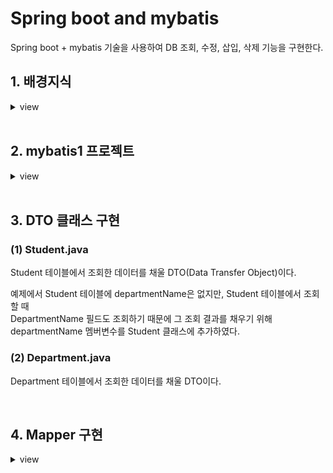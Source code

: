 # Spring boot and mybatis  
Spring boot + mybatis 기술을 사용하여 DB 조회, 수정, 삽입, 삭제 기능을 구현한다.  

## 1. 배경지식  
<details markdown="1">
<summary>view</summary>
   
### (1) ORM (Object Relational Mapping)   
ORM 에서 Object 는 객체지향 언어의 객체를 의미한다.  
Ralational 은 관계형 데이터베이스(Relational Database)의 데이터를 의미한다.  
Mapping이 의미하는 것은 객체지향 언어의 객체와 관계형 데이터를 서로 변환해 준다는 것이다.  

**ORM 이란?**  
   관계형 데이터베이스에서 조회한 데이터를 Java 객체로 변환하여 리턴해 주고,   
   Java 객체를 관계형 데이터베이스에 저장해 주는    
   라이브러리 혹은 기술을 말한다.    

Java ORM 기술로 유명한 것은  
mybatis, Hibernate, JPA 이다.  

mybatis와 Hibernate는 오픈소스 프로젝트이고 jar 라이브러리 형태로 제공된다.  

JPA(Java Persistence API)는 제품의 이름이 아니고, API 표준의 이름이다.  
JPA 표준 규격대로 만들어진 제품 중에서 유명한 것이 Hibernate 오픈소스 라이브러리이다.  
우리가 사용하는 Spring JPA에 Hibernate 라이브러리가 포함되어 있다.  

우리 나라의 전자 정부 표준 프레임웍에서 Spring mybatis를 채택하고 있기 때문에,    
우리 나라 공공 프로젝트에서 mybatis를 사용하는 경우가 많다. 그렇지만 JPA가 좀 더 미래지향적인 기술이기 때문에 점점 JPA를 사용하는 경우가 늘어나고 있다.   

### (2) JPA와 mybatis 비교   
MySQL, Oracle, SQL Server 등 DBMS  제품 마다 SQL 문법은 조금씩 다르다.
그래서 DBMS 제품을 교체하려면, SQL 문장도 수정해야 한다.

- JPA의 장점  
SQL 명령을 구현할 필요가 없다. 그래서 DBMS 제품을 교체하더라도 소스코드를 수정할 필요가 없다.  
자동으로 처리되는 부분이 많아서, 구현할 소스코드의 양이 상대적으로 적다.  
관계형 데이터베이스가 아니더라도 적용할 수 있다.  

- JPA의 단점  
복잡한 조회 명령을 구현해야 할 때, 익숙한 SQL 명령으로 구현할 수가 없고, JPA의 고급 기능을 공부해야 한다.  

- mybatis의 장점  
익숙한 SQL 명령으로 구현할 수 있다.  
SQL 문장을 그대로 사용하여 구현하기 때문에, SQL 문장에 익숙한 개발자에게 myBatis가 편하다.</br>  
DB 조회 결과를 복잡한 객체 구조로 변환해야 할 때 myBatis 기능이 좋다.  
mybatis의 resultMap 기능이 바로 그것이다.  
이 기능은 복잡한 보고서(report)를 출력해야 할 때, 특히 유용하다.</br>  
데이터베이스 성능 개선을 위해, 어떤 인덱스를 생성해야 하는지 파악하기 위해,   
SQL 쿼리들을 분석해야 하는데, 이때 myBatis는 SQL 문장을 그대로 사용하기 때문에,   
SQL 쿼리 분석하기 편하다.  
 
- mybatis의 단점  
구현할 소스코드의 양이 상대적으로 많다.  
관계형 데이터베이스에만 적용할 수 있다.</br>  
DBMS 제품을 교체하면 SQL 소스코드를 수정해야 한다.  
Oracle, MS SQL Server, mySQL 등 DBMS 마다 SQL 문법이 약간씩 차이가 있다.  
그래서 DBMS를 바꾸면 SQL 문도 수정해야 하는 불편함이 있다.  
SQL 문을 사용하지 않는 Hibernate, JPA에는 이런 문제가 없다.  

### (3) mybatis mapper   
데이터베이스는 테이블에 대한 SELECT / INSERT / UPDATE / DELETE SQL 명령들을 mybatis mapper에 구현한다.  
보통 데이터베이스 테이블 한 개당 mybatis mapper 한 개를 구현한다.  

mybatis mapper는 Java Interface 파일 한 개와, XML 파일 한 개로 구현된다.   

DB 테이블에 대한 조회, 삽입, 수정, 삭제 SQL 명령을 mapper XML 파일에 구현한다.   
그리고 이 명령을 호출하기 위한 Java 메소드를 mapper Java Interface 파일에 선언한다.  

mapper 메소드를 호출하기 위한 Java 메소드를 Java Interface에 선언하기만 하면 된다.    
하지만 이 메소드를 구현(implements)할 필요는 없다.     
즉, Mapper Java Interface만 만들면되고, 이 인터페이스는 mybatis spring이 자동으로 구현해주기 때문에 구현할 필요는 없다.   

### (4) Auto Increment 필드 (identity 필드)  
Student 테이블의 기본키(primary key)는 id 필드이다.   
MySQL에서 Student 테이블을 생성할 때, id 필드를 Auto Increment 필드로 지정하였다.  

Auto Increment 필드의 값은 1부터 시작하는 일련번호이다.  
테이블에 새 레코드를 insert 할 때, 이 필드의 값에 일련번호가 자동으로 부여된다.   

Auto Increment 필드의 값인 자동으로 부여되기 때문에,  
insert나 update SQL 문에서 이 필드의 값을 저장하는 것이 에러이다.  

### (5) Referential Integrity Constraint 참조 무결성 제약   
Student 테이블의 departmentId 필드는 외래키(foreign key) 이다.  
이 필드의 값은 department 테이블의 기본키인 id 필드값과 일치해야 한다.  
Student 테이블과 Department 테이블을 조인할 때, departmentId 필드를 사용한다.  

```
SELECT s.*, d.departmentName
FROM Student s LEFT JOIN department d ON s.departmentId = d.id
```
Department 테이블에서 레코드를 한 개 삭제 하려고 할 때,   
만약 Student 테이블의 어떤 레코드의 departmentId 필드 값이,   
그 삭제하려는 Department 레코드의 id 필드 값과 일치한다면,  
삭제는 실패하고 에러가 발생한다.  
이 에러를 참조 무결성 제약조건 위반(referential intergity constraint violation)이라고 부른다.  
쉽게 표현하자면, 국어국문학과 소속 학생들이 존재한다면, 국어국문학과를 삭제할 수 없다는 얘기다.   

Register 테이블에 외래키인 studentId 필드가 들어있다.  
그래서 Student 테이블의 레코드를 삭제하려 할 때, 참조 무결성 제약조건 위반 에러가 발생할 수 있다.  
쉽게 표현하자면, 201132050 학생의 수강신청 내역이 존재한다면, 그 학생을 삭제할 수 없다는 얘기다.  

데이터베이스가 참조 무결성 제약조건을 실시간 검사해 준다.  
테이블을 생성할 때, 데이터베이스가 참조 무결성 제약조건을 설정해 주는 것이 바람직하다.  

참조 무결성을 제약조건을 외래키 제약조건이라고도 부른다.  

Student 테이블에 FK_Student_Department 이름의 외래키 제약조건이 이미 설정되어 있다.  
이 외래키 제약조건을 삭제하는 명령은 다음과 같다.  
```
ALTER TABLE Student
DROP FOREIGN KEY FK_Student_Department;
```

**외래키 제약조건 생성하기**    
Student 테이블의 departmentId 필드와 Department 테이블의 id 필드 사이에  
외래키 제약조건을 생성하는 명령은 다음과 같다.  
```
ALTER TABLE Student
ADD CONSTRAINT FK_Student_Department
FOREIGN KEY (departmentId) REFERENCES Department(id);
```
제약조건의 이름은 FK_Student_Department 이다.  
외래키는 Student 테이블의 departmentId 필드이다.  
이 필드는 Department 테이블의 id 필드를 참조(references)한다.  

### (6) 참조 무결성 제약조건 위반 피하기  
- 먼저 삭제하기  
Department 테이블의 레코드를 삭제하기 전에, 먼저 그 레코드를 참조하는 Student 레코드들을 전부 삭제한다.  
예) 소프트웨어공학과를 없애려면 학생테이블의 소프트웨어공학과 학생들을 먼저 지우고 지워야 한다.   
```
DELETE FROM Student WHERE departmentId = 2;
DELETE FROM Department WHERE id = 2;
```

- Cascade Delete 옵션 
외래키 제약 조건을 생성할 때, Casecade Delete 옵션을 지정할 수 있다.  
이 옵션이 지정된 경우에는, Department 테이블의 레코드를 삭제할 때,  
그 레코드를 참조하는 Student 레코드들이 전부 자동으로 삭제된다.  
(자동으로 지워지도록 미리 설정 / 장점 : 편하다. / 단점 : 실수로 레코드 전부를 지울 수 있다.)  
```
ALTER TABLE Student
ADD CONSTRAINT FK_Student_Department
FOREIGN KEY (departmentId) REFERENCES Department(id)
ON DELETE CASCADE;
```
</details>

<br/>

## 2. mybatis1 프로젝트    

<details markdown="1">
<summary>view</summary> 

### (1) 프로젝트 생성    

### (2) pom.xml - Maven 설정 파일   
pom.xml 파일의 <dependency> 태그들에 있는 항목들을 maven dependency라고 부른다.    
필요한 라이브러리나 빌드 방법을 설정하는 폴더이다.   
Maven : 프로젝트 관리 도구 (라이브러리 설치, 빌드)       

파일 하나의 결과 >> 디버깅   
프로젝트 전체 결과 >> 빌드   

### (3) application.properties - Spring boot 설정 파일   

`spring.mvc.view.prefix=/WEB-INF/views/`  
뷰 파일이 위치할 폴더를 지정한다.    

`spring.mvc.view.suffix=.jsp`  
뷰 파일의 확장자를 지정한다.  

`spring.datasource.driver-class-name=com.mysql.jdbc.Driver`  
JDBC 드라이버 클래스의 이름을 지정, Mysql JDBC 드라이버 클래스 

`spring.datasource.url=jdbc:mysql://localhost:3306/student1?useUnicode=yes&characterEncoding=UTF-8&allowMultiQueries=true&serverTimezone=UTC`  
DB 서버 IP와 DB 이름 설정, 서버 타임존 설정   

`spring.datasource.username=user1` DB 연결 계정 설정    

`spring.datasource.password=test123` DB 연결 계정 설정     
  
`mybatis.type-aliases-package=net.skhu.dto`  
여기서 net.skhu.dto 는 DB 조회 결과 데이터를 담은 클래스의 패키지를 지정한다.  
mybatis mapper XML 파일에서 select 태그의 resultType으로 등록된 클래스들의 패키지를 지정한다.    
예를들어, `<select id="findById" resultType="Student">`    
select 태그의 resultType으로 등록된 Student 클래스의 패키지는 net.skhu.dto 이어야 한다.   
</details>

<br/>  

## 3. DTO 클래스 구현    
### (1) Student.java  
Student 테이블에서 조회한 데이터를 채울 DTO(Data Transfer Object)이다.  

예제에서 Student 테이블에 departmentName은 없지만, Student 테이블에서 조회할 때    
DepartmentName 필드도 조회하기 때문에 그 조회 결과를 채우기 위해 departmentName 멤버변수를 Student 클래스에 추가하였다.   

### (2) Department.java  
Department 테이블에서 조회한 데이터를 채울 DTO이다.   

<br/>  

## 4. Mapper 구현 
 
<details markdown="1">  
<summary>view</summary>  

### (1) StudentMapper.java   
**src/main/java/net/skhu/mapper/StudentMapper.java**  
```
package net.skhu.mapper;

import java.util.List;
import org.apache.ibatis.annotations.Mapper;
import net.skhu.dto.Student;

@Mapper
public interface StudentMapper {
    Student findOne(int id);
    Student findByStudentNumber(String studentNumber); // 파라미터가 Student 객체
    List<Student> findAll(); // List type 
    void insert(Student student);
    void update(Student student);
    void delete(int id);
}
```
- Mapper 인터페이스 위에 @Mapper 어노테이션을 작성해준다.    
- DB 의 Student 테이블에 대한 조회, 삽입, 수정, 삭제 SQL 명령을 StudentMapper.xml 파일에 구현한다.
그리고 이 명령을 호출하기 위한 메소드를 StudentMapper 인터페이스에 선언한다.  

**StudentMapper 인터페이스의 메소드들의 리턴 타입, 이름, 파마티러 타입에 주목하자.**  
- 인터페이스의 메소드 이름은 StudentMapper.xml 파일 태그들의 id 애트리뷰트 값과 일치
- 인터페이스의 메소드의 파라미터는 StudentMapper.xml 파일 태그들의 mybatis 파라미터와 일치  
- 인터페이스의 메소드들의 리턴 타입은 StudentMapper.xml 파일 태그들의 resultType 애트리뷰트 값과 일치  

### (2) StudentMapper.xml   

DB의 Student 테이블에 대한 조회, 삽입, 수정, 삭제 SQL 명령을 StudentMapper.xml 파일에 구현한다.  
이 파일은 studentMapper.java와 동일한 폴더에 있어야 한다.  
SQL 명령문만 제대로 입력하면 java는 자동으로 구현된다.   

**src/main/java/net/skhu/mapper/StudentMapper.xml**   
```
<mapper namespace="net.skhu.mapper.StudentMapper">

  <select id="findOne" resultType="Student">
    SELECT * FROM Student WHERE id = #{id}
  </select>
  
  <select id="findByStudentNumber" resultType="Student">
    SELECT * FROM Student WHERE studentNumber = #{studentNumber}
  </select>   

  <select id="findAll" resultType="Student">
    SELECT s.*, d.departmentName
    FROM Student s LEFT JOIN department d ON s.departmentId = d.id
  </select>

  <insert id="insert" useGeneratedKeys="true" keyProperty="id">
    INSERT Student (studentNumber, name, departmentId, year)
    VALUES (#{studentNumber}, #{name}, #{departmentId}, #{year})
  </insert>

  <update id="update">
    UPDATE Student SET 
      studentNumber = #{studentNumber}, 
      name = #{name}, 
      departmentId = #{departmentId}, 
      year = #{year} 
    WHERE id = #{id}
  </update>

  <delete id="delete">
    DELETE FROM Student WHERE id = #{id}
  </delete>

</mapper>
```

| xml 예 | 설명 | 
|:--------|:--------:|
| resultType="Student" | StudentMapper 인터페이스의 메소드들 리턴타입과 일치해야 한다. | 
| id="findOne" | StudentMapper 인터페이스의 메소드들 이름과 일치해야 한다. | 
| id=#{id} | StudentMapper 인터페이스의 메소드 파라미터와 일치해야 한다. | 

java에서는 파라미터가 Student 객체인데 xml에서는 객체의 속성이다.   
리턴타입도 `List<Student> findAll();` java 에서는 List인데 xml에서는 resultType은 Student이다.   

### (3) mapper 구현 규칙  

</details>  
